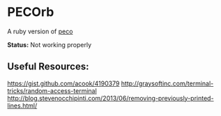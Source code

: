 PECOrb
======

A ruby version of [peco](https://github.com/peco/peco)

**Status:** Not working properly


Useful Resources:
-----------------

https://gist.github.com/acook/4190379
http://graysoftinc.com/terminal-tricks/random-access-terminal
http://blog.stevenocchipinti.com/2013/06/removing-previously-printed-lines.html/

